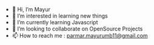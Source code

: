 - 👋 Hi, I’m Mayur
- 👀 I’m interested in learning new things
- 🌱 I’m currently learning Javascript
- 💞️ I’m looking to collaborate on OpenSource Projects
- 📫 How to reach me : parmar.mayurumb11@gmail.com

<!---
Mayur-1182/Mayur-1182 is a ✨ special ✨ repository because its `README.md` (this file) appears on your GitHub profile.
You can click the Preview link to take a look at your changes.
--->
